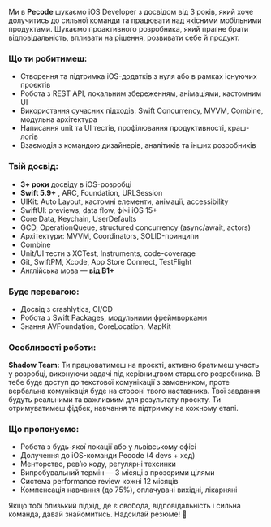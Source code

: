 Ми в **Pecode** шукаємо iOS Developer з досвідом від 3 років, який хоче
долучитись до сильної команди та працювати над якісними мобільними продуктами.
Шукаємо проактивного розробника, який прагне брати відповідальність, впливати
на рішення, розвивати себе й продукт.

### Що ти робитимеш:

  * Створення та підтримка iOS-додатків з нуля або в рамках існуючих проєктів
  * Робота з REST API, локальним збереженням, анімаціями, кастомним UI
  * Використання сучасних підходів: Swift Concurrency, MVVM, Combine, модульна архітектура
  * Написання unit та UI тестів, профілювання продуктивності, краш-логів
  * Взаємодія з командою дизайнерів, аналітиків та інших розробників

### Твій досвід:

  * **3+ роки** досвіду в iOS-розробці
  * **Swift 5.9+** , ARC, Foundation, URLSession
  * UIKit: Auto Layout, кастомні елементи, анімації, accessibility
  * SwiftUI: previews, data flow, фічі iOS 15+
  * Core Data, Keychain, UserDefaults
  * GCD, OperationQueue, structured concurrency (async/await, actors)
  * Архітектури: MVVM, Coordinators, SOLID-принципи
  * Combine
  * Unit/UI тести з XCTest, Instruments, code-coverage
  * Git, SwiftPM, Xcode, App Store Connect, TestFlight
  * Англійська мова — **від B1+**

### Буде перевагою:

  * Досвід з crashlytics, CI/CD
  * Робота з Swift Packages, модульними фреймворками
  * Знання AVFoundation, CoreLocation, MapKit

### Особливості роботи:

**Shadow Team:** Ти працюватимеш на проєкті, активно братимеш участь у
розробці, виконуючи задачі під керівництвом старшого розробника. В тебе буде
доступ до текстової комунікації з замовником, проте вербальна комунікація буде
на стороні твого наставника. Твої завдання будуть реальними та важливиим для
результату проєкту. Ти отримуватимеш фідбек, навчання та підтримку на кожному
етапі.

### Що пропонуємо:

  * Робота з будь-якої локації або у львівському офісі
  * Долучення до iOS-команди Pecode (4 devs + хед)
  * Менторство, ревʼю коду, регулярні техсинки
  * Випробувальний термін — 3 місяці з прозорими цілями
  * Система performance review кожні 12 місяців
  * Компенсація навчання (до 75%), оплачувані вихідні, лікарняні

Якщо тобі близький підхід, де є свобода, відповідальність і сильна команда,
давай знайомитись. Надсилай резюме! 🍏